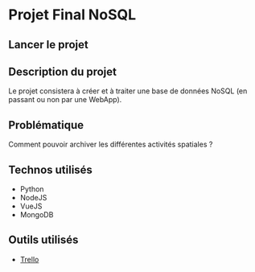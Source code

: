 # Projet Final NoSQL
## Lancer le projet

##	Description du projet

Le projet consistera à créer et à traiter une base de données NoSQL (en passant ou non par une WebApp).

## Problématique
Comment pouvoir archiver les différentes activités spatiales ?

## Technos utilisés
-	Python
-	NodeJS
-	VueJS
-	MongoDB
## Outils utilisés
-	[Trello](https://trello.com/b/ecBxt0Pw/nosql)
